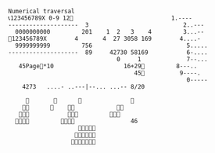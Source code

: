 
    
    Numerical traversal
    📞123456789X 0-9 12🔎                            1.----
    --------------------  3                           2..---
      0000000000         201    1  2   3    4         3...--
    🔎123456789X        4       4  27 3058 169        4....-
      9999999999         756                           5.....
    --------------------  89     42730 58169           6-....
                                   0     1             7--...
       45Page🔎*10                    16+29🔎         8---..
                                        45🔎          9----.
                                                       0-----
        4273   ....- ..---|--... ...-- 8/20

         🔎       🔎      🔎              🔎
        🔎🔎      🔎    🔎🔎            🔎🔎
       🔎🔎🔎           🔎🔎🔎         🔎🔎🔎
      🔎🔎🔎🔎         🔎🔎🔎🔎                46
                        🔎🔎🔎🔎🔎
                       🔎🔎🔎🔎🔎🔎
                      🔎🔎🔎🔎🔎🔎🔎
        
        
        
